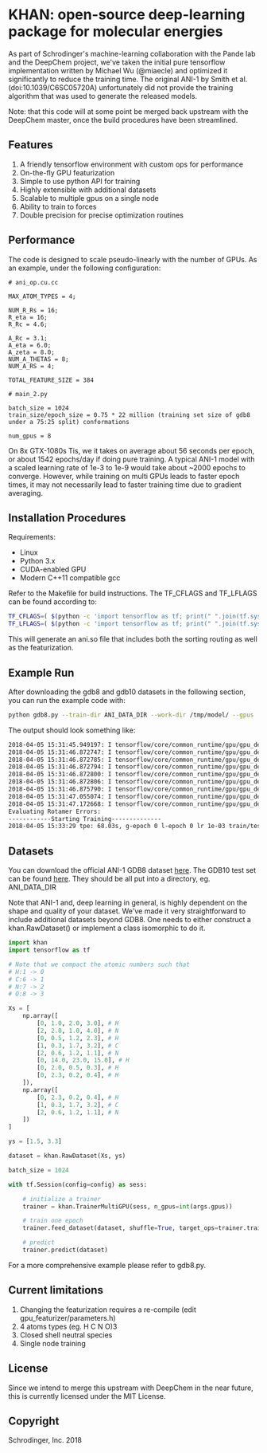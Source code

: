 # KHAN: open-source deep-learning package for molecular energies	

As part of Schrodinger's machine-learning collaboration with the Pande lab and the DeepChem project,
we've taken the initial pure tensorflow implementation written by Michael Wu (@miaecle) and optimized
it significantly to reduce the training time.  The original ANI-1 by Smith et al. (doi:10.1039/C6SC05720A)
unfortunately did not provide the training algorithm that was used to generate the released models. 

Note: that this code will at some point be merged back upstream with the DeepChem master, once the
build procedures have been streamlined.

## Features

1. A friendly tensorflow environment with custom ops for performance
2. On-the-fly GPU featurization 
3. Simple to use python API for training
4. Highly extensible with additional datasets
5. Scalable to multiple gpus on a single node
6. Ability to train to forces
7. Double precision for precise optimization routines

## Performance

The code is designed to scale pseudo-linearly with the number of GPUs. As an example, 
under the following configuration:

```
# ani_op.cu.cc

MAX_ATOM_TYPES = 4;

NUM_R_Rs = 16;
R_eta = 16;
R_Rc = 4.6;

A_Rc = 3.1;
A_eta = 6.0;
A_zeta = 8.0;
NUM_A_THETAS = 8;
NUM_A_RS = 4;

TOTAL_FEATURE_SIZE = 384

# main_2.py

batch_size = 1024
train_size/epoch_size = 0.75 * 22 million (training set size of gdb8 under a 75:25 split) conformations

num_gpus = 8
```

On 8x GTX-1080s Tis, we it takes on average about 56 seconds per epoch, or about 1542 epochs/day if doing
pure training. A typical ANI-1 model with a scaled learning rate of 1e-3 to 1e-9 would take about ~2000
epochs to converge. However, while training on multi GPUs leads to faster epoch times, it may not necessarily
lead to faster training time due to gradient averaging.

## Installation Procedures

Requirements:

- Linux
- Python 3.x
- CUDA-enabled GPU
- Modern C++11 compatible gcc

Refer to the Makefile for build instructions. The TF_CFLAGS and TF_LFLAGS can be found according to:

``` bash
TF_CFLAGS=( $(python -c 'import tensorflow as tf; print(" ".join(tf.sysconfig.get_compile_flags()))') )
TF_LFLAGS=( $(python -c 'import tensorflow as tf; print(" ".join(tf.sysconfig.get_link_flags()))') )
```

This will generate an ani.so file that includes both the sorting routing as well as the featurization.

## Example Run

After downloading the gdb8 and gdb10 datasets in the following section, you can run the example code with:

``` bash
python gdb8.py --train-dir ANI_DATA_DIR --work-dir /tmp/model/ --gpus  --ani-lib gpu_featurizer/ani.so
```

The output should look something like:
``` bash
2018-04-05 15:31:45.949197: I tensorflow/core/common_runtime/gpu/gpu_device.cc:1423] Adding visible gpu devices: 0, 1, 2
2018-04-05 15:31:46.872747: I tensorflow/core/common_runtime/gpu/gpu_device.cc:911] Device interconnect StreamExecutor with strength 1 edge matrix:
2018-04-05 15:31:46.872785: I tensorflow/core/common_runtime/gpu/gpu_device.cc:917]      0 1 2 
2018-04-05 15:31:46.872794: I tensorflow/core/common_runtime/gpu/gpu_device.cc:930] 0:   N N N 
2018-04-05 15:31:46.872800: I tensorflow/core/common_runtime/gpu/gpu_device.cc:930] 1:   N N Y 
2018-04-05 15:31:46.872806: I tensorflow/core/common_runtime/gpu/gpu_device.cc:930] 2:   N Y N 
2018-04-05 15:31:46.875790: I tensorflow/core/common_runtime/gpu/gpu_device.cc:1041] Created TensorFlow device (/job:localhost/replica:0/task:0/device:GPU:0 with 11380 MB memory) -> physical GPU (device: 0, name: TITAN X (Pascal), pci bus id: 0000:05:00.0, compute capability: 6.1)
2018-04-05 15:31:47.055074: I tensorflow/core/common_runtime/gpu/gpu_device.cc:1041] Created TensorFlow device (/job:localhost/replica:0/task:0/device:GPU:1 with 7543 MB memory) -> physical GPU (device: 1, name: GeForce GTX 1080, pci bus id: 0000:02:00.0, compute capability: 6.1)
2018-04-05 15:31:47.172668: I tensorflow/core/common_runtime/gpu/gpu_device.cc:1041] Created TensorFlow device (/job:localhost/replica:0/task:0/device:GPU:2 with 6209 MB memory) -> physical GPU (device: 2, name: GeForce GTX 1080, pci bus id: 0000:4f:00.0, compute capability: 6.1)
Evaluating Rotamer Errors:
------------Starting Training--------------
2018-04-05 15:33:29 tpe: 68.03s, g-epoch 0 l-epoch 0 lr 1e-03 train/test abs rmse: 52.67 kcal/mol, 28.59 kcal/mol | gdb11 abs rmse 45.49 kcal/mol | 
```

## Datasets

You can download the official ANI-1 GDB8 dataset [here](https://figshare.com/collections/_/3846712). The GDB10 test
set can be found [here](https://github.com/isayev/ANI1_dataset/blob/master/benchmark/ani1_gdb10_ts.h5).
They should be all put into a directory, eg. ANI_DATA_DIR

Note that ANI-1 and, deep learning in general, is highly dependent on the shape and quality of your dataset.
We've made it very straightforward to include additional datasets beyond GDB8. One needs to either
construct a khan.RawDataset() or implement a class isomorphic to do it. 

``` python
import khan
import tensorflow as tf

# Note that we compact the atomic numbers such that 
# H:1 -> 0
# C:6 -> 1
# N:7 -> 2
# O:8 -> 3

Xs = [
    np.array([
        [0, 1.0, 2.0, 3.0], # H
        [2, 2.0, 1.0, 4.0], # N
        [0, 0.5, 1.2, 2.3], # H
        [1, 0.3, 1.7, 3.2], # C
        [2, 0.6, 1.2, 1.1], # N
        [0, 14.0, 23.0, 15.0], # H
        [0, 2.0, 0.5, 0.3], # H
        [0, 2.3, 0.2, 0.4], # H
    ]),
    np.array([
        [0, 2.3, 0.2, 0.4], # H
        [1, 0.3, 1.7, 3.2], # C
        [2, 0.6, 1.2, 1.1], # N
    ])
]

ys = [1.5, 3.3]

dataset = khan.RawDataset(Xs, ys)

batch_size = 1024

with tf.Session(config=config) as sess:

    # initialize a trainer
    trainer = khan.TrainerMultiGPU(sess, n_gpus=int(args.gpus))

    # train one epoch
    trainer.feed_dataset(dataset, shuffle=True, target_ops=trainer.train_op, batch_size=batch_size)

    # predict
    trainer.predict(dataset)

```

For a more comprehensive example please refer to gdb8.py.


## Current limitations

1. Changing the featurization requires a re-compile (edit gpu_featurizer/parameters.h)
2. 4 atoms types (eg. H C N O)3
3. Closed shell neutral species
4. Single node training

## License

Since we intend to merge this upstream with DeepChem in the near future, this is currently licensed
under the MIT License.

## Copyright

Schrodinger, Inc. 2018